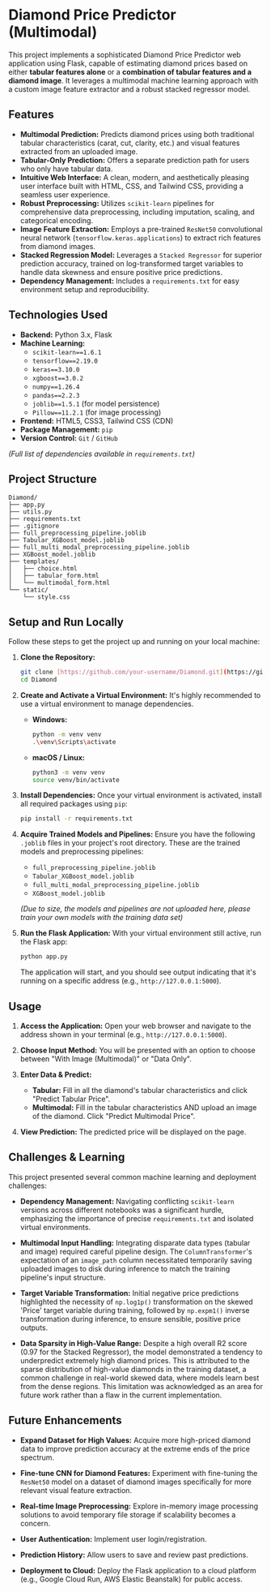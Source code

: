 # Diamond Price Predictor (Multimodal)

This project implements a sophisticated Diamond Price Predictor web application using Flask, capable of estimating diamond prices based on either **tabular features alone** or a **combination of tabular features and a diamond image**. It leverages a multimodal machine learning approach with a custom image feature extractor and a robust stacked regressor model.

## Features

* **Multimodal Prediction:** Predicts diamond prices using both traditional tabular characteristics (carat, cut, clarity, etc.) and visual features extracted from an uploaded image.
* **Tabular-Only Prediction:** Offers a separate prediction path for users who only have tabular data.
* **Intuitive Web Interface:** A clean, modern, and aesthetically pleasing user interface built with HTML, CSS, and Tailwind CSS, providing a seamless user experience.
* **Robust Preprocessing:** Utilizes `scikit-learn` pipelines for comprehensive data preprocessing, including imputation, scaling, and categorical encoding.
* **Image Feature Extraction:** Employs a pre-trained `ResNet50` convolutional neural network (`tensorflow.keras.applications`) to extract rich features from diamond images.
* **Stacked Regression Model:** Leverages a `Stacked Regressor` for superior prediction accuracy, trained on log-transformed target variables to handle data skewness and ensure positive price predictions.
* **Dependency Management:** Includes a `requirements.txt` for easy environment setup and reproducibility.

## Technologies Used

* **Backend:** Python 3.x, Flask
* **Machine Learning:**
    * `scikit-learn==1.6.1`
    * `tensorflow==2.19.0`
    * `keras==3.10.0`
    * `xgboost==3.0.2`
    * `numpy==1.26.4`
    * `pandas==2.2.3`
    * `joblib==1.5.1` (for model persistence)
    * `Pillow==11.2.1` (for image processing)
* **Frontend:** HTML5, CSS3, Tailwind CSS (CDN)
* **Package Management:** `pip`
* **Version Control:** `Git` / `GitHub`

*(Full list of dependencies available in `requirements.txt`)*

## Project Structure

```
Diamond/
├── app.py
├── utils.py
├── requirements.txt
├── .gitignore
├── full_preprocessing_pipeline.joblib
├── Tabular_XGBoost_model.joblib
├── full_multi_modal_preprocessing_pipeline.joblib
├── XGBoost_model.joblib
├── templates/
│   ├── choice.html
│   ├── tabular_form.html
│   └── multimodal_form.html
└── static/
    └── style.css
```
## Setup and Run Locally

Follow these steps to get the project up and running on your local machine:

1.  **Clone the Repository:**
    ```bash
    git clone [https://github.com/your-username/Diamond.git](https://github.com/your-username/Diamond.git) # Replace with your repo URL
    cd Diamond
    ```

2.  **Create and Activate a Virtual Environment:**
    It's highly recommended to use a virtual environment to manage dependencies.
    * **Windows:**
        ```bash
        python -m venv venv
        .\venv\Scripts\activate
        ```
    * **macOS / Linux:**
        ```bash
        python3 -m venv venv
        source venv/bin/activate
        ```

3.  **Install Dependencies:**
    Once your virtual environment is activated, install all required packages using `pip`:
    ```bash
    pip install -r requirements.txt
    ```

4.  **Acquire Trained Models and Pipelines:**
    Ensure you have the following `.joblib` files in your project's root directory. These are the trained models and preprocessing pipelines:
    * `full_preprocessing_pipeline.joblib`
    * `Tabular_XGBoost_model.joblib`
    * `full_multi_modal_preprocessing_pipeline.joblib`
    * `XGBoost_model.joblib`

    *(Due to size, the models and pipelines are not uploaded here, please train your own models with the training data set)*

5.  **Run the Flask Application:**
    With your virtual environment still active, run the Flask app:
    ```bash
    python app.py
    ```
    The application will start, and you should see output indicating that it's running on a specific address (e.g., `http://127.0.0.1:5000`).

## Usage

1.  **Access the Application:** Open your web browser and navigate to the address shown in your terminal (e.g., `http://127.0.0.1:5000`).

2.  **Choose Input Method:** You will be presented with an option to choose between "With Image (Multimodal)" or "Data Only".

3.  **Enter Data & Predict:**
    * **Tabular:** Fill in all the diamond's tabular characteristics and click "Predict Tabular Price".
    * **Multimodal:** Fill in the tabular characteristics AND upload an image of the diamond. Click "Predict Multimodal Price".

4.  **View Prediction:** The predicted price will be displayed on the page.

## Challenges & Learning

This project presented several common machine learning and deployment challenges:

* **Dependency Management:** Navigating conflicting `scikit-learn` versions across different notebooks was a significant hurdle, emphasizing the importance of precise `requirements.txt` and isolated virtual environments.

* **Multimodal Input Handling:** Integrating disparate data types (tabular and image) required careful pipeline design. The `ColumnTransformer`'s expectation of an `image_path` column necessitated temporarily saving uploaded images to disk during inference to match the training pipeline's input structure.

* **Target Variable Transformation:** Initial negative price predictions highlighted the necessity of `np.log1p()` transformation on the skewed 'Price' target variable during training, followed by `np.expm1()` inverse transformation during inference, to ensure sensible, positive price outputs.

* **Data Sparsity in High-Value Range:** Despite a high overall R2 score (0.97 for the Stacked Regressor), the model demonstrated a tendency to underpredict extremely high diamond prices. This is attributed to the sparse distribution of high-value diamonds in the training dataset, a common challenge in real-world skewed data, where models learn best from the dense regions. This limitation was acknowledged as an area for future work rather than a flaw in the current implementation.

## Future Enhancements

* **Expand Dataset for High Values:** Acquire more high-priced diamond data to improve prediction accuracy at the extreme ends of the price spectrum.

* **Fine-tune CNN for Diamond Features:** Experiment with fine-tuning the `ResNet50` model on a dataset of diamond images specifically for more relevant visual feature extraction.

* **Real-time Image Preprocessing:** Explore in-memory image processing solutions to avoid temporary file storage if scalability becomes a concern.

* **User Authentication:** Implement user login/registration.

* **Prediction History:** Allow users to save and review past predictions.

* **Deployment to Cloud:** Deploy the Flask application to a cloud platform (e.g., Google Cloud Run, AWS Elastic Beanstalk) for public access.


